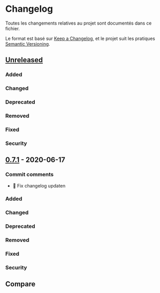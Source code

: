 # Changelog

Toutes les changements relatives au projet sont documentés dans ce fichier.

Le format est basé sur [Keep a Changelog](https://keepachangelog.com/en/1.0.0/),
et le projet suit les pratiques [Semantic Versioning](https://semver.org/spec/v2.0.0.html).

## [Unreleased]

### Added

### Changed

### Deprecated

### Removed

### Fixed

### Security

## [0.7.1] - 2020-06-17

### Commit comments

- :bug: Fix changelog updaten

### Added

### Changed

### Deprecated

### Removed

### Fixed

### Security

## Compare


[Unreleased]: https://gitlab.com/dolmen-tech/tools/k8s-devops-toolkit/compare/v0.7.1...master
[0.7.1]: https://gitlab.com/dolmen-tech/tools/k8s-devops-toolkit/compare/v0.7.0...v0.7.1
